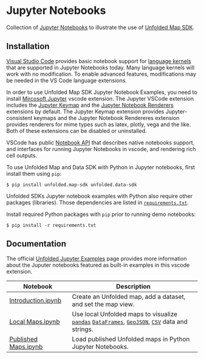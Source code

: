 # Jupyter Notebooks

Collection of [Jupyter Notebooks](https://jupyter.org) to illustrate the use of [Unfolded Map SDK](https://docs.unfolded.ai/map-sdk).

## Installation

[Visual Studio Code](https://code.visualstudio.com) provides basic notebook support for [language kernels](https://github.com/jupyter/jupyter/wiki/Jupyter-kernels) that are supported in Jupyter Notebooks today. Many language kernels will work with no modification. To enable advanced features, modifications may be needed in the VS Code language extensions.

In order to use Unfolded Map SDK Jupyter Notebook Examples, you need to install [Mircosoft Jupyter](https://marketplace.visualstudio.com/items?itemName=ms-toolsai.jupyter) vscode extension. The Jupyter VSCode extension includes the [Jupyter Keymap](https://marketplace.visualstudio.com/items?itemName=ms-toolsai.jupyter-keymap) and the [Jupyter Notebook Renderers](https://marketplace.visualstudio.com/items?itemName=ms-toolsai.jupyter-renderers) extensions by default. The Jupyter Keymap extension provides Jupyter-consistent keymaps and the Jupyter Notebook Rendereres extension provides renderers for mime types such as latex, plotly, vega and the like. Both of these extensions can be disabled or uninstalled.

VSCode has public [Notebook API](https://code.visualstudio.com/api/extension-guides/notebook) that describes native notebooks support, and interfaces for running Jupyter Notebooks in vscode, and rendering rich cell outputs.

To use Unfolded Map and Data SDK with Python in Jupyter notebooks, first install them using `pip`:

```
$ pip install unfolded.map-sdk unfolded.data-sdk
```

Unfolded SDKs Jupyter notebook examples with Python also require other packages (libraries). Those dependencies are listed in [`requirements.txt`](https://github.com/RandomFractals/unfolded-map-snippets/blob/main/requirements.txt). 

Install required Python packages with `pip` prior to running demo notebooks:

```
$ pip install -r requirements.txt
```

## Documentation

The official [Unfolded Jupyter Examples](https://docs.unfolded.ai/jupyter/examples) page provides more information about the Juputer notebooks featured as built-in examples in this vscode extension.

| Notebook | Description |
| --- | --- |
| [Introduction.ipynb](https://github.com/RandomFractals/unfolded-map-snippets/blob/main/notebooks/Jupyter/Introduction.ipynb) | Create an Unfolded map, add a dataset, and set the map view. |
| [Local Maps.ipynb](https://github.com/RandomFractals/unfolded-map-snippets/blob/main/notebooks/Jupyter/Local%20Maps.ipynb) | Use local Unfolded maps to visualize [`pandas`](https://pandas.pydata.org) [`DataFrames`](https://pandas.pydata.org/docs/reference/api/pandas.DataFrame.html), [`GeoJSON`](https://geojson.org), [`CSV`](https://en.wikipedia.org/wiki/Comma-separated_values) data and strings. |
| [Published Maps.ipynb](https://github.com/RandomFractals/unfolded-map-snippets/blob/main/notebooks/Jupyter/Published%20Maps.ipynb) | Load published Unfolded maps in Python Jupyter Notebooks. |


